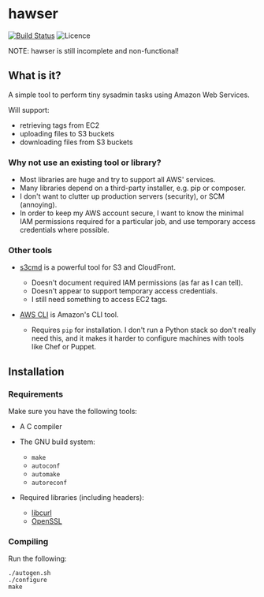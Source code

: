 # hawser

[![Build Status](https://travis-ci.org/simpleigh/hawser.svg?branch=master)](https://travis-ci.org/simpleigh/hawser)
![Licence](http://img.shields.io/badge/licence-GPLv2-red.svg)

NOTE: hawser is still incomplete and non-functional!

## What is it?

A simple tool to perform tiny sysadmin tasks using Amazon Web Services.

Will support:

* retrieving tags from EC2
* uploading files to S3 buckets
* downloading files from S3 buckets

### Why not use an existing tool or library?

* Most libraries are huge and try to support all AWS' services.
* Many libraries depend on a third-party installer, e.g. pip or composer.
* I don't want to clutter up production servers (security), or SCM (annoying).
* In order to keep my AWS account secure,
I want to know the minimal IAM permissions required for a particular job,
and use temporary access credentials where possible.

### Other tools

* [s3cmd](http://s3tools.org/usage) is a powerful tool for S3 and CloudFront.
    * Doesn't document required IAM permissions (as far as I can tell).
    * Doesn't appear to support temporary access credentials.
    * I still need something to access EC2 tags.

* [AWS CLI](http://aws.amazon.com/cli/) is Amazon's CLI tool.
    * Requires `pip` for installation.
    I don't run a Python stack so don't really need this,
    and it makes it harder to configure machines with tools like Chef or Puppet.

## Installation

### Requirements

Make sure you have the following tools:

* A C compiler

* The GNU build system:
    * `make`
    * `autoconf`
    * `automake`
    * `autoreconf`

* Required libraries (including headers):
    * [libcurl](http://curl.haxx.se/libcurl/) 
    * [OpenSSL](http://www.openssl.org/)

### Compiling

Run the following:

    ./autogen.sh
    ./configure
    make
